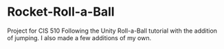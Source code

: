 # Rocket-Roll-a-Ball
Project for CIS 510
Following the Unity Roll-a-Ball tutorial with the addition of jumping. I also made a few additions of my own.
